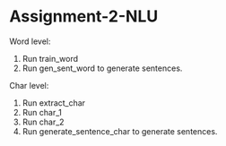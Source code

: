 # Assignment-2-NLU
Word level:
1. Run train_word
2. Run gen_sent_word to generate sentences.

Char level:
1. Run extract_char
2. Run char_1
3. Run char_2
4. Run generate_sentence_char to generate sentences.
